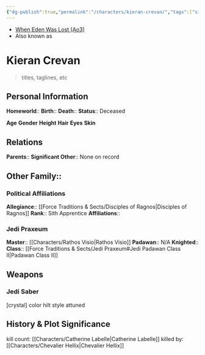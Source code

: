 ```yaml
---
{"dg-publish":true,"permalink":"/characters/kieran-crevan/","tags":["sith","jedipraxeum","jediknight","newjediorder","i","ii","iii","iv","v","vi","vii","forcesensitive"],"noteIcon":"saber1"}
---
```


- [When Eden Was Lost (Ao3)](https://archiveofourown.org/works/19334440)
- Also known as 

# Kieran Crevan
>titles, taglines, etc

## Personal Information

**Homeworld**:: 
**Birth**:: 
**Death**::
**Status**::  Deceased

**Age** 
**Gender** 
**Height** 
**Hair** 
**Eyes** 
**Skin** 

## Relations

**Parents**:: 
**Significant Other**:: None on record

**Other Family**::
- 

### Political Affiliations

**Allegiance**::  [[Force Traditions & Sects/Disciples of Ragnos\|Disciples of Ragnos]]
**Rank**::  Sith Apprentice
**Affiliations**::  

### Jedi Praxeum

**Master**::  [[Characters/Rathos Visio\|Rathos Visio]]
**Padawan**::  N/A
**Knighted**::  
**Class**::  [[Force Traditions & Sects/Jedi Praxeum#Jedi Padawan Class II\|Padawan Class II]]

## Weapons

### Jedi Saber

[crystal] color hilt style attuned

## History & Plot Significance

kill count: [[Characters/Catherine Labelle\|Catherine Labelle]]
killed by: [[Characters/Chevalier Hellix\|Chevalier Hellix]]